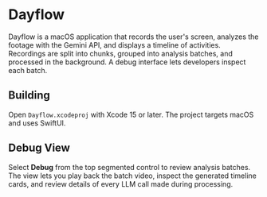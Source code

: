 # Dayflow

Dayflow is a macOS application that records the user's screen, analyzes the footage with the Gemini API, and displays a timeline of activities. Recordings are split into chunks, grouped into analysis batches, and processed in the background. A debug interface lets developers inspect each batch.

## Building
Open `Dayflow.xcodeproj` with Xcode 15 or later. The project targets macOS and uses SwiftUI.

## Debug View
Select **Debug** from the top segmented control to review analysis batches. The view lets you play back the batch video, inspect the generated timeline cards, and review details of every LLM call made during processing.
